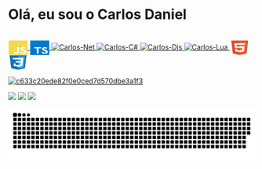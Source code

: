 # Olá, eu sou o Carlos Daniel
<div align="center">
  <a href="https://github.com/carlosspy">
  
</div>
<div style="display: inline_block"><br>
  <img align="center" alt="Carlos-Js" height="30" width="40" src="https://raw.githubusercontent.com/devicons/devicon/master/icons/javascript/javascript-plain.svg">
  <img align="center" alt="Carlos-Ts" height="30" width="40" src="https://raw.githubusercontent.com/devicons/devicon/master/icons/typescript/typescript-plain.svg">
  <img aligg="center" alt="Carlos-Net" height="30" width="40" src="https://cdn.jsdelivr.net/gh/devicons/devicon/icons/dotnetcore/dotnetcore-original.svg">
  <img aligg="center" alt="Carlos-C#" height="30" width="40" src="https://cdn.jsdelivr.net/gh/devicons/devicon/icons/csharp/csharp-original.svg">
  <img aligg="center" alt="Carlos-Djs" height="30" width="40" src="https://cdn.jsdelivr.net/gh/devicons/devicon/icons/discordjs/discordjs-plain.svg">
  <img aligg="center" alt="Carlos-Lua" height="30" width="40" src="https://cdn.jsdelivr.net/gh/devicons/devicon/icons/lua/lua-plain-wordmark.svg">
  <img align="center" alt="Carlos-HTML" height="30" width="40" src="https://raw.githubusercontent.com/devicons/devicon/master/icons/html5/html5-original.svg">
  <img align="center" alt="Carlos-CSS" height="30" width="40" src="https://raw.githubusercontent.com/devicons/devicon/master/icons/css3/css3-original.svg">

  
</div>
  
  
 ![c633c20ede82f0e0ced7d570dbe3a1f3](https://user-images.githubusercontent.com/100050645/206635972-e95a218a-8193-4e0f-a9e7-d8f466f9c824.gif)

<div> 
 


  <a href="https://www.instagram.com/carlos_devlr/" target="_blank"><img src="https://img.shields.io/badge/-Instagram-%23E4405F?style=for-the-badge&logo=instagram&logoColor=white" target="_blank"></a>
 	<a href="https://www.twitch.tv/carlosoliveiraspy" target="_blank"><img src="https://img.shields.io/badge/Twitch-9146FF?style=for-the-badge&logo=twitch&logoColor=white" target="_blank"></a>
 <a href="#" target="_blank"><img src="https://img.shields.io/badge/Discord-7289DA?style=for-the-badge&logo=discord&logoColor=white" target="_blank"></a>
  
  ![Snake animation](https://github.com/carlosspy/carlosspy/blob/output/github-contribution-grid-snake.svg)

